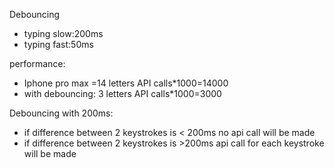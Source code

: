 Debouncing

- typing slow:200ms
- typing fast:50ms

performance:

- Iphone pro max =14 letters API calls\*1000=14000
- with debouncing: 3 letters API calls\*1000=3000

Debouncing with 200ms:

- if difference between 2 keystrokes is < 200ms no api call will be made
- if difference between 2 keystrokes is >200ms api call for each keystroke will be made
